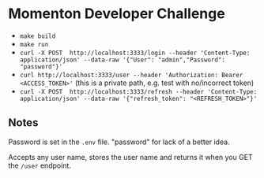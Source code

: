 # Momenton Developer Challenge

 - `make build`
 - `make run`
 - `curl -X POST  http://localhost:3333/login --header 'Content-Type: application/json' --data-raw '{"User": "admin","Password": "password"}'`
 - `curl http://localhost:3333/user --header 'Authorization: Bearer <ACCESS_TOKEN>'` (this is a private path, e.g. test with no/incorrect token)
 - `curl -X POST  http://localhost:3333/refresh --header 'Content-Type: application/json' --data-raw '{"refresh_token": "<REFRESH_TOKEN>"}'`

## Notes

Password is set in the `.env` file. "password" for lack of a better idea. 

Accepts any user name, stores the user name and returns it when you GET the `/user` endpoint.